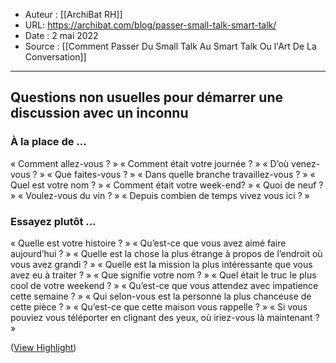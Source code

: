 - Auteur : [[ArchiBat RH]]
- URL: https://archibat.com/blog/passer-small-talk-smart-talk/
- Date : 2 mai 2022
- Source : [[Comment Passer Du Small Talk Au Smart Talk Ou l'Art De La Conversation]]
*** 

## Questions non usuelles pour démarrer une discussion avec un inconnu 
### À la place de …
  « Comment allez-vous ? »
  « Comment était votre journée ? »
  « D’où venez-vous ? »
  « Que faites-vous ? »
  « Dans quelle branche travaillez-vous ? »
  « Quel est votre nom ? »
  « Comment était votre week-end? »
  « Quoi de neuf ? »
  « Voulez-vous du vin ? »
  « Depuis combien de temps vivez vous ici ? »
  
### Essayez plutôt …
  « Quelle est votre histoire ? »
  « Qu’est-ce que vous avez aimé faire aujourd’hui ? »
  « Quelle est la chose la plus étrange à propos de l’endroit où vous avez grandi ? »
  « Quelle est la mission la plus intéressante que vous avez eu à traiter ? »
  « Que signifie votre nom ? »
  « Quel était le truc le plus cool de votre weekend ? »
  « Qu’est-ce que vous attendez avec impatience cette semaine ? »
  « Qui selon-vous est la personne la plus chanceuse de cette pièce ? »
  « Qu’est-ce que cette maison vous rappelle ? »
  « Si vous pouviez vous téléporter en clignant des yeux, où iriez-vous là maintenant ? » 

([View Highlight](https://instapaper.com/read/1456509287/18971357))